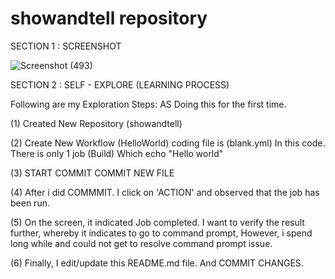 # showandtell repository

SECTION 1 : SCREENSHOT

![Screenshot (493)](https://user-images.githubusercontent.com/82699795/121383667-335f2a80-c97a-11eb-8952-129cdecb5ced.png)


SECTION 2 : SELF - EXPLORE (LEARNING PROCESS)

Following are my Exploration Steps: AS Doing this for the first time.

(1) Created New Repository (showandtell)

(2) Create New Workflow (HelloWorld)
	  coding file is (blank.yml)
    In this code. There is only 1 job (Build)
    Which echo "Hello world"

(3) START COMMIT 
    COMMIT NEW FILE 

(4) After i did COMMMIT. I click on 'ACTION' and observed that the job has been run. 

(5) On the screen, it indicated Job completed. I want to verify the result further, whereby it indicates to go to command prompt,
However, i spend long while and could not get to resolve command prompt issue.

(6) Finally, I edit/update this README.md file. And COMMIT CHANGES.


